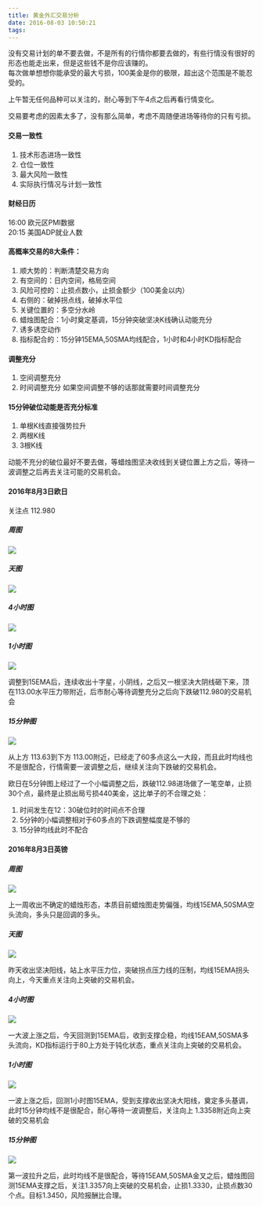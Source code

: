 ```yaml
---
title: 黄金外汇交易分析
date: 2016-08-03 10:50:21
tags: 
---
```

没有交易计划的单不要去做，不是所有的行情你都要去做的，有些行情没有很好的形态也能走出来，但是这些钱不是你应该赚的。  
每次做单想想你能承受的最大亏损，100美金是你的极限，超出这个范围是不能忍受的。

上午暂无任何品种可以关注的，耐心等到下午4点之后再看行情变化。  

交易要考虑的因素太多了，没有那么简单，考虑不周随便进场等待你的只有亏损。


#### 交易一致性
1. 技术形态进场一致性
2. 仓位一致性
3. 最大风险一致性
4. 实际执行情况与计划一致性


#### 财经日历
16:00 欧元区PMI数据  
20:15 美国ADP就业人数

#### 高概率交易的8大条件：  
1. 顺大势的：判断清楚交易方向  
2. 有空间的：日内空间，格局空间  
3. 风险可控的：止损点数小，止损金额少（100美金以内）  
4. 右侧的：破掉拐点线，破掉水平位  
5. 关键位置的：多空分水岭  
6. 蜡烛图配合：1小时奠定基调，15分钟突破坚决K线确认动能充分   
7. 诱多诱空动作
8. 指标配合的：15分钟15EMA,50SMA均线配合，1小时和4小时KD指标配合

#### 调整充分
1. 空间调整充分
2. 时间调整充分
如果空间调整不够的话那就需要时间调整充分

#### 15分钟破位动能是否充分标准  
1. 单根K线直接强势拉升  
2. 两根K线  
3. 3根K线  

动能不充分的破位最好不要去做，等蜡烛图坚决收线到关键位置上方之后，等待一波调整之后再去关注可能的交易机会。

<!--more-->
#### 2016年8月3日欧日
关注点 112.980
##### 周图
![](http://jongrow.oss-cn-beijing.aliyuncs.com/20160803%E6%AC%A7%E6%97%A5/%E5%91%A8%E5%9B%BE.png)

##### 天图
![](http://jongrow.oss-cn-beijing.aliyuncs.com/20160803%E6%AC%A7%E6%97%A5/%E5%A4%A9%E5%9B%BE.png)

##### 4小时图
![](http://jongrow.oss-cn-beijing.aliyuncs.com/20160803%E6%AC%A7%E6%97%A5/4%E5%B0%8F%E6%97%B6%E5%9B%BE.png)

##### 1小时图
![](http://jongrow.oss-cn-beijing.aliyuncs.com/20160803%E6%AC%A7%E6%97%A5/1%E5%B0%8F%E6%97%B6%E5%9B%BE.png)

调整到15EMA后，连续收出十字星，小阴线，之后又一根坚决大阴线砸下来，顶在113.00水平压力带附近，后市耐心等待调整充分之后向下跌破112.980的交易机会

##### 15分钟图
![](http://jongrow.oss-cn-beijing.aliyuncs.com/20160803%E6%AC%A7%E6%97%A5/15%E5%88%86%E9%92%9F%E5%9B%BE.png)

从上方 113.63到下方 113.00附近，已经走了60多点这么一大段，而且此时均线也不是很配合，行情需要一波调整之后，继续关注向下跌破的交易机会。

欧日在5分钟图上经过了一个小幅调整之后，跌破112.98进场做了一笔空单，止损30个点，最终是止损出局亏损440美金，这比单子的不合理之处：   
1. 时间发生在12：30破位时的时间点不合理   
2. 5分钟的小幅调整相对于60多点的下跌调整幅度是不够的   
3. 15分钟均线此时不配合
#### 2016年8月3日英镑
##### 周图
![](http://jongrow.oss-cn-beijing.aliyuncs.com/20160803%E8%8B%B1%E9%95%91/%E5%91%A8%E5%9B%BE.png)

上一周收出不确定的蜡烛形态，本质目前蜡烛图走势偏强，均线15EMA,50SMA空头流向，多头只是回调的多头。
##### 天图
![](http://jongrow.oss-cn-beijing.aliyuncs.com/20160803%E8%8B%B1%E9%95%91/%E5%A4%A9%E5%9B%BE.png)

昨天收出坚决阳线，站上水平压力位，突破拐点压力线的压制，均线15EMA拐头向上，今天重点关注向上突破的交易机会。
##### 4小时图
![](http://jongrow.oss-cn-beijing.aliyuncs.com/20160803%E8%8B%B1%E9%95%91/4%E5%B0%8F%E6%97%B6.png)

一大波上涨之后，今天回测到15EMA后，收到支撑企稳，均线15EAM,50SMA多头流向，KD指标运行于80上方处于钝化状态，重点关注向上突破的交易机会。

##### 1小时图
![](http://jongrow.oss-cn-beijing.aliyuncs.com/20160803%E8%8B%B1%E9%95%91/1%E5%B0%8F%E6%97%B6.png)

一波上涨之后，回测1小时图15EMA，受到支撑收出坚决大阳线，奠定多头基调，此时15分钟均线不是很配合，耐心等待一波调整后，关注向上 1.3358附近向上突破的交易机会

#####  15分钟图
![](http://jongrow.oss-cn-beijing.aliyuncs.com/20160803%E8%8B%B1%E9%95%91/15%E5%88%86%E9%92%9F.png)

第一波拉升之后，此时均线不是很配合，等待15EAM,50SMA金叉之后，蜡烛图回测15EMA支撑之后，关注1.3357向上突破的交易机会，止损1.3330，止损点数30个点。目标1.3450，风险报酬比合理。

